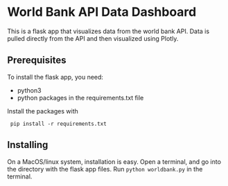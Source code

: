# World Bank API Data Dashboard 

This is a flask app that visualizes data from the world bank API. Data is
pulled directly from the API and then visualized using Plotly.


## Prerequisites

To install the flask app, you need:
- python3
- python packages in the requirements.txt file
 
 Install the packages with
``` 
 pip install -r requirements.txt
```

## Installing

On a MacOS/linux system, installation is easy. Open a terminal, and go into 
the directory with the flask app files. Run `python worldbank.py` in the terminal.
